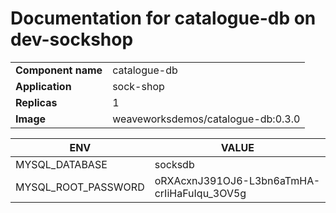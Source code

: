 # Documentation for catalogue-db on dev-sockshop

|||
| --- | ---- |
| **Component name** | catalogue-db |
| **Application** | sock-shop |
| **Replicas** | 1 |
| **Image** | weaveworksdemos/catalogue-db:0.3.0 |

| ENV | VALUE |
| --- | -----  |
|MYSQL_DATABASE | socksdb|
|MYSQL_ROOT_PASSWORD | oRXAcxnJ391OJ6-L3bn6aTmHA-crIiHaFuIqu_3OV5g|
